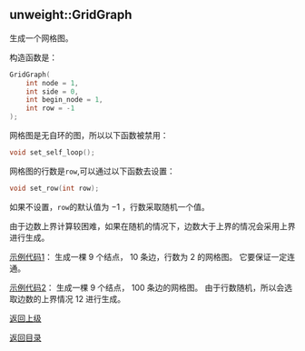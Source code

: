 ## unweight::GridGraph

生成一个网格图。

构造函数是：
```cpp
GridGraph(
    int node = 1, 
    int side = 0, 
    int begin_node = 1, 
    int row = -1
);
```

网格图是无自环的图，所以以下函数被禁用：
```cpp
void set_self_loop();
```

网格图的行数是`row`,可以通过以下函数去设置：
```cpp
void set_row(int row);
```
如果不设置，`row`的默认值为 $-1$ ，行数采取随机一个值。

由于边数上界计算较困难，如果在随机的情况下，边数大于上界的情况会采用上界进行生成。

[示例代码1](../../../examples/unweight_grid_graph1.cpp)：
生成一棵 $9$ 个结点， $10$ 条边，行数为 $2$ 的网格图。
它要保证一定连通。

[示例代码2](../../../examples/unweight_grid_graph2.cpp)：
生成一棵 $9$ 个结点， $100$ 条边的网格图。
由于行数随机，所以会选取边数的上界情况 $12$ 进行生成。

[返回上级](./summary.md)

[返回目录](../../home.md)